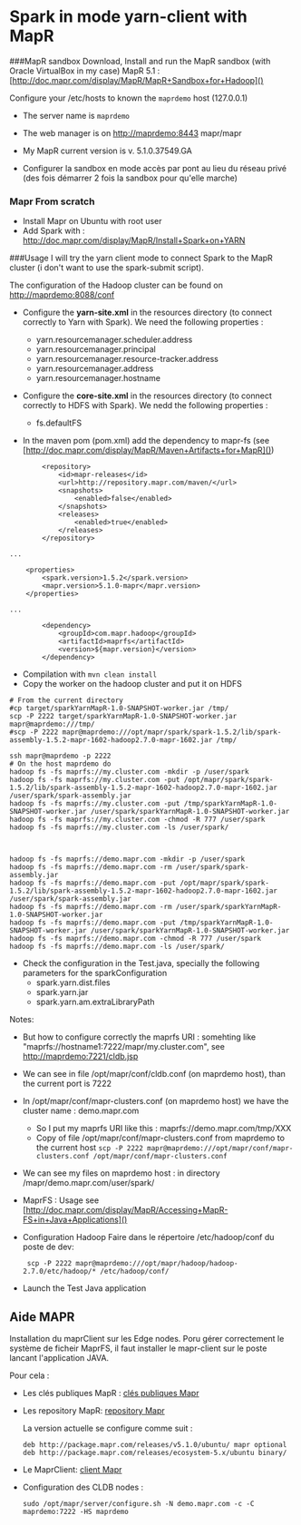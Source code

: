 # Spark in mode yarn-client with MapR



###MapR sandbox
Download, Install and run the MapR sandbox (with Oracle VirtualBox in my case) MapR 5.1 : [http://doc.mapr.com/display/MapR/MapR+Sandbox+for+Hadoop]()

Configure your /etc/hosts to known the ``maprdemo`` host (127.0.0.1)
* The server name is ``maprdemo``
* The web manager is on [http://maprdemo:8443]() mapr/mapr
* My MapR current version is v. 5.1.0.37549.GA

* Configurer la sandbox en mode accès par pont au lieu du réseau privé (des fois démarrer 2 fois la sandbox pour qu'elle marche)

### Mapr From scratch
* Install Mapr on Ubuntu with root user
* Add Spark with : http://doc.mapr.com/display/MapR/Install+Spark+on+YARN


###Usage
I will try the yarn client mode to connect Spark to the MapR cluster (i don't want to use the spark-submit script).

The configuration of the Hadoop cluster can be found on [http://maprdemo:8088/conf]()

* Configure the **yarn-site.xml** in the resources directory (to connect correctly to Yarn with Spark).
We need the following properties :
  * yarn.resourcemanager.scheduler.address
  * yarn.resourcemanager.principal
  * yarn.resourcemanager.resource-tracker.address
  * yarn.resourcemanager.address
  * yarn.resourcemanager.hostname

* Configure the **core-site.xml** in the resources directory (to connect correctly to HDFS with Spark). We nedd the following properties :
  * fs.defaultFS

* In the maven pom (pom.xml) add the dependency to mapr-fs (see [http://doc.mapr.com/display/MapR/Maven+Artifacts+for+MapR]())
```
        <repository>
            <id>mapr-releases</id>
            <url>http://repository.mapr.com/maven/</url>
            <snapshots>
                <enabled>false</enabled>
            </snapshots>
            <releases>
                <enabled>true</enabled>
            </releases>
        </repository>

...

    <properties>
        <spark.version>1.5.2</spark.version>
        <mapr.version>5.1.0-mapr</mapr.version>
    </properties>

...

        <dependency>
            <groupId>com.mapr.hadoop</groupId>
            <artifactId>maprfs</artifactId>
            <version>${mapr.version}</version>
        </dependency>
```

* Compilation with ```mvn clean install```
* Copy the worker on the hadoop cluster and put it on HDFS
```
# From the current directory
#cp target/sparkYarnMapR-1.0-SNAPSHOT-worker.jar /tmp/
scp -P 2222 target/sparkYarnMapR-1.0-SNAPSHOT-worker.jar mapr@maprdemo:///tmp/
#scp -P 2222 mapr@maprdemo:///opt/mapr/spark/spark-1.5.2/lib/spark-assembly-1.5.2-mapr-1602-hadoop2.7.0-mapr-1602.jar /tmp/

ssh mapr@maprdemo -p 2222
# On the host maprdemo do
hadoop fs -fs maprfs://my.cluster.com -mkdir -p /user/spark
hadoop fs -fs maprfs://my.cluster.com -put /opt/mapr/spark/spark-1.5.2/lib/spark-assembly-1.5.2-mapr-1602-hadoop2.7.0-mapr-1602.jar /user/spark/spark-assembly.jar
hadoop fs -fs maprfs://my.cluster.com -put /tmp/sparkYarnMapR-1.0-SNAPSHOT-worker.jar /user/spark/sparkYarnMapR-1.0-SNAPSHOT-worker.jar
hadoop fs -fs maprfs://my.cluster.com -chmod -R 777 /user/spark
hadoop fs -fs maprfs://my.cluster.com -ls /user/spark/



hadoop fs -fs maprfs://demo.mapr.com -mkdir -p /user/spark
hadoop fs -fs maprfs://demo.mapr.com -rm /user/spark/spark-assembly.jar
hadoop fs -fs maprfs://demo.mapr.com -put /opt/mapr/spark/spark-1.5.2/lib/spark-assembly-1.5.2-mapr-1602-hadoop2.7.0-mapr-1602.jar /user/spark/spark-assembly.jar
hadoop fs -fs maprfs://demo.mapr.com -rm /user/spark/sparkYarnMapR-1.0-SNAPSHOT-worker.jar
hadoop fs -fs maprfs://demo.mapr.com -put /tmp/sparkYarnMapR-1.0-SNAPSHOT-worker.jar /user/spark/sparkYarnMapR-1.0-SNAPSHOT-worker.jar
hadoop fs -fs maprfs://demo.mapr.com -chmod -R 777 /user/spark
hadoop fs -fs maprfs://demo.mapr.com -ls /user/spark/
```

* Check the configuration in the Test.java, specially the following parameters for the sparkConfiguration
  * spark.yarn.dist.files
  * spark.yarn.jar
  * spark.yarn.am.extraLibraryPath

Notes:
 * But how to configure correctly the maprfs URI : somehting like "maprfs://hostname1:7222/mapr/my.cluster.com", see [http://maprdemo:7221/cldb.jsp]()
 * We can see in file /opt/mapr/conf/cldb.conf (on maprdemo host), than the current port is 7222
 * In /opt/mapr/conf/mapr-clusters.conf (on maprdemo host) we have the cluster name : demo.mapr.com
   * So I put my maprfs URI like this : maprfs://demo.mapr.com/tmp/XXX
   * Copy of file /opt/mapr/conf/mapr-clusters.conf from maprdemo to the current host
   ``scp -P 2222 mapr@maprdemo:///opt/mapr/conf/mapr-clusters.conf /opt/mapr/conf/mapr-clusters.conf``
 * We can see my files on maprdemo host : in directory /mapr/demo.mapr.com/user/spark/
 * MaprFS : Usage see [http://doc.mapr.com/display/MapR/Accessing+MapR-FS+in+Java+Applications]()

 * Configuration Hadoop Faire dans le répertoire /etc/hadoop/conf du poste de dev:
   ```
    scp -P 2222 mapr@maprdemo:///opt/mapr/hadoop/hadoop-2.7.0/etc/hadoop/* /etc/hadoop/conf/
   ```


* Launch the Test Java application



## Aide MAPR
Installation du maprClient sur les Edge nodes.
Poru gérer correctement le système de ficheir MaprFS, il faut installer le mapr-client sur le poste lancant l'application JAVA.

Pour cela : 
* Les clés publiques MapR : [clés publiques Mapr](http://maprdocs.mapr.com/51/index.html#AdvancedInstallation/InstallingMapRSoftware-St_26982447-d3e1209.html)

* Les repository MapR: [repository Mapr](http://maprdocs.mapr.com/51/index.html#AdvancedInstallation/AddingMapRreposUbuntu.html)

  La version actuelle se configure comme suit :
  ```
  deb http://package.mapr.com/releases/v5.1.0/ubuntu/ mapr optional
  deb http://package.mapr.com/releases/ecosystem-5.x/ubuntu binary/
  ```
* Le MaprClient: [client Mapr](http://maprdocs.mapr.com/51/index.html#AdvancedInstallation/SettingUptheClient-ubuntu_26982445-d3e544.html)

* Configuration des CLDB nodes : 
  ```
  sudo /opt/mapr/server/configure.sh -N demo.mapr.com -c -C maprdemo:7222 -HS maprdemo
  ```
  
  






